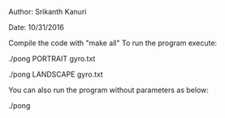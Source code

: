 Author: Srikanth Kanuri

Date: 10/31/2016

Compile the code with "make all"
To run the program execute:

./pong PORTRAIT gyro.txt

./pong LANDSCAPE gyro.txt


You can also run the program without parameters as below:

./pong
